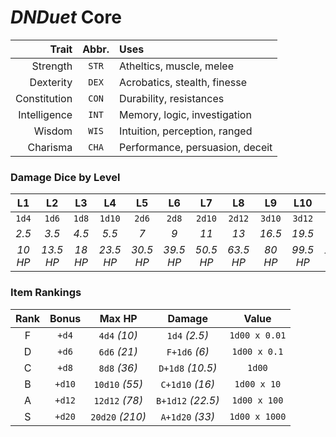 # _DNDuet_ Core

| Trait | Abbr. | Uses |
| ---:|:---:|:--- |
| Strength | `STR` | Atheltics, muscle, melee |
| Dexterity | `DEX` | Acrobatics, stealth, finesse |
| Constitution | `CON` | Durability, resistances |
| Intelligence | `INT` | Memory, logic, investigation |
| Wisdom | `WIS` | Intuition, perception, ranged |
| Charisma | `CHA` | Performance, persuasion, deceit |

### Damage Dice by Level
| L1 | L2 | L3 | L4 | L5 | L6 | L7 | L8 | L9 | L10 | L11 | L12 |
|:---:|:---:|:---:|:---:|:---:|:---:|:---:|:---:|:---:|:---:|:---:|:---:|
| `1d4` | `1d6` | `1d8` | `1d10` | `2d6` | `2d8` | `2d10` | `2d12` | `3d10` | `3d12` | `4d10` | `4d12` |
| *2.5* | *3.5* | *4.5* | *5.5* | *7* | *9* | *11* | *13* | *16.5* | *19.5* | *22* | *26* |
| *10 HP* | *13.5 HP* | *18 HP* | *23.5 HP* | *30.5 HP* | *39.5 HP* | *50.5 HP* | *63.5 HP* | *80 HP* | *99.5 HP* | *121.5 HP* | *147.5 HP* |

### Item Rankings
| Rank | Bonus | Max HP | Damage | Value |
|:---:|:---:|:---:|:---:|:---:|
| F | `+d4` | `4d4` *(10)* | `1d4` *(2.5)* | `1d00 x 0.01` |
| D | `+d6` | `6d6` *(21)* | `F+1d6` *(6)* | `1d00 x 0.1` |
| C | `+d8` | `8d8` *(36)* | `D+1d8` *(10.5)* | `1d00` |
| B | `+d10` | `10d10` *(55)* | `C+1d10` *(16)* | `1d00 x 10` |
| A | `+d12` | `12d12` *(78)* | `B+1d12` *(22.5)* | `1d00 x 100` |
| S | `+d20` | `20d20` *(210)* | `A+1d20` *(33)* | `1d00 x 1000` |
